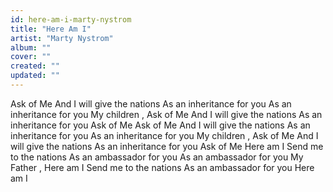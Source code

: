 ```yaml
---
id: here-am-i-marty-nystrom
title: "Here Am I"
artist: "Marty Nystrom"
album: ""
cover: ""
created: ""
updated: ""
---
```


Ask of Me
And I will give the nations
As an inheritance for you
As an inheritance for you
My children
, Ask of Me
And I will give the nations
As an inheritance for you
Ask of Me
Ask of Me
And I will give the nations
As an inheritance for you
As an inheritance for you
My children
, Ask of Me
And I will give the nations
As an inheritance for you
Ask of Me
Here am I
Send me to the nations
As an ambassador for you
As an ambassador for you
My Father
, Here am I
Send me to the nations
As an ambassador for you
Here am I
